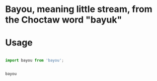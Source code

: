 


# Bayou, meaning little stream, from the Choctaw word "bayuk"


# Usage

```js

import bayou from 'bayou';


bayou

```
